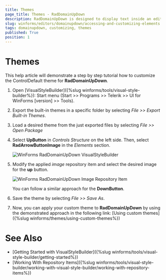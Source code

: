 ```yaml
---
title: Themes
page_title: Themes - RadDomainUpDown
description: RadDomainUpDown is designed to display text inside an editor like a text-box and sets a text string from a list of choices. 
slug: winforms/editors/domainupdown/accessing-and-customizing-elements
tags: domainupdown, customizing, themes
published: True
position: 1 
---
```


# Themes

This help article will demonstrate a step by step tutorial how to customize the ControlDefault theme for **RadDomainUpDown**. 

1. Open [VisualStyleBuilder]({%slug winforms/tools/visual-style-builder%}): Start menu (Start >> Programs >> Telerik >> UI for WinForms [version] >> Tools).

1. Export the built-in themes in a specific folder by selecting *File >> Export Built-in Themes*.

1. Load a desired theme from the just exported files by selecting *File >> Open Package*

1. Select **UpButton** in *Controls Structure* on the left side. Then, select **RadArrowButtonImage** in the *Elements* section.

	![WinForms RadDomainUpDown VisualStyleBuilder](images/domainupdown-customizing-appearance-themes001.png)

1. Modify the applied *image* repository item and select the desired image for the **up** button. 

	![WinForms RadDomainUpDown Image Repository Item](images/domainupdown-customizing-appearance-themes002.png)
	
	You can follow a similar approach for the **DownButton**.

1. Save the theme by selecting *File >> Save As*.

1. Now, you can apply your custom theme to **RadDomainUpDown** by using the demonstrated approach in the following link: [Using custom themes]({%slug winforms/themes/using-custom-themes%})

# See Also 

* [Getting Started with VisualStyleBuilder]({%slug winforms/tools/visual-style-builder/getting-started%})
* [Working With Repository Items]({%slug winforms/tools/visual-style-builder/working-with-visual-style-builder/working-with-repository-items%})
